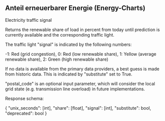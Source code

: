 ## Anteil erneuerbarer Energie (Energy-Charts)

Electricity traffic signal

Returns the renewable share of load in percent from today until prediction is currently available and the corresponding traffic light.

The traffic light "signal" is indicated by the following numbers:

-1: Red (grid congestion),
0: Red (low renewable share),
1: Yellow (average renewable share),
2: Green (high renewable share)

If no data is available from the primary data providers, a best guess is made from historic data. This is indicated by "substitute" set to True.

"postal_code" is an optional input parameter, which will consider the local grid state (e.g. transmission line overload) in future implementations.

Response schema:

{
    "unix_seconds": [int],
    "share": [float],
    "signal": [int],
    "substitute": bool,
    "deprecated": bool
}
